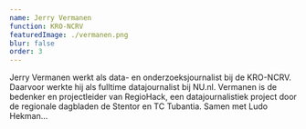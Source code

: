```yaml
---
name: Jerry Vermanen
function: KRO-NCRV
featuredImage: ./vermanen.png
blur: false
order: 3
---
```

Jerry Vermanen werkt als data- en onderzoeksjournalist bij de KRO-NCRV. Daarvoor werkte hij als fulltime datajournalist bij NU.nl. Vermanen is de bedenker en projectleider van RegioHack, een datajournalistiek project door de regionale dagbladen de Stentor en TC Tubantia. Samen met Ludo Hekman...